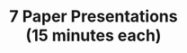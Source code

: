 ---
type: lecture
start_time: "14:50"
end_time: "16:35"
title: "7 Paper Presentations <br/> (15 minutes each)"
description: "1. <br/> 2. <br/> 3. <br/> 4. <br/> 5. <br/> 6. <br/> 7. <br/>" 
---